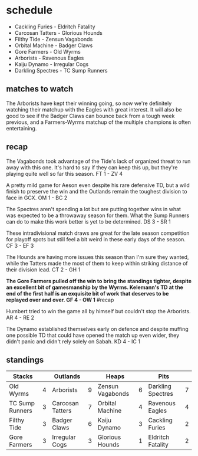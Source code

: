 # schedule

* Cackling Furies - Eldritch Fatality
* Carcosan Tatters - Glorious Hounds 
* Filthy Tide - Zensun Vagabonds 
* Orbital Machine - Badger Claws 
* Gore Farmers - Old Wyrms 
* Arborists - Ravenous Eagles  
* Kaiju Dynamo - Irregular Cogs
* Darkling Spectres - TC Sump Runners

## matches to watch

The Arborists have kept their winning going, so now we're definitely watching their matchup with the Eagles with great interest.  It will also be good to see if the Badger Claws can bounce back from a tough week previous, and a Farmers-Wyrms matchup of the multiple champions is often entertaining.

## recap

The Vagabonds took advantage of the Tide's lack of organized threat to run away with this one. It's hard to say if they can keep this up, but they're playing quite well so far this season. FT 1 - ZV 4

A pretty mild game for Aeson even despite his rare defensive TD, but a wild finish to preserve the win and the Outlands remain the toughest division to face in GCX. OM 1 - BC 2

The Spectres aren't spending a lot but are putting together wins in what was expected to be a throwaway season for them. What the Sump Runners can do to make this work better is yet to be determined. DS 3 - SR 1

These intradivisional match draws are great for the late season competition for playoff spots but still feel a bit weird in these early days of the season. CF 3 - EF 3

The Hounds are having more issues this season than I'm sure they wanted, while the Tatters made the most of them to keep within striking distance of their division lead. CT 2 - GH 1

**The Gore Farmers pulled off the win to bring the standings tighter, despite an excellent bit of gamesmanship by the Wyrms. Kelemann's TD at the end of the first half is an exquisite bit of work that deserves to be replayed over and over. GF 4 - OW 1** #recap

Humbert tried to win the game all by himself but couldn't stop the Arborists. AR 4 - RE 2

The Dynamo established themselves early on defence and despite muffing one possible TD that could have opened the match up even wider, they didn't panic and didn't rely solely on Sabah. KD 4 - IC 1


## standings

| Stacks |  | Outlands |  | Heaps |  | Pits |  |
|-------|-----|--|--|------|------|--|--|
| Old Wyrms | 4 | Arborists | 9 | Zensun Vagabonds | 6 |  Darkling Spectres | 7 |
| TC Sump Runners | 3 |  Carcosan Tatters | 7 |  Orbital Machine | 4 | Ravenous Eagles | 4 |
| Filthy Tide | 3 | Badger Claws | 6 | Kaiju Dynamo | 3 | Cackling Furies | 2 |
| Gore Farmers | 3 | Irregular Cogs | 3 | Glorious Hounds | 1 | Eldritch Fatality | 2 |
